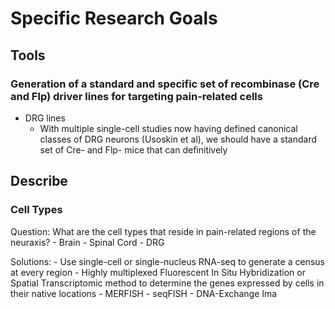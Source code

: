 # Specific Research Goals

## Tools

### Generation of a standard and specific set of recombinase (Cre and Flp) driver lines for targeting pain-related cells
- DRG lines
    - With multiple single-cell studies now having defined canonical classes of DRG neurons (Usoskin et al), we should have a standard set of Cre- and Flp- mice that can definitively 


## Describe

### Cell Types

Question: What are the cell types that reside in pain-related regions of the neuraxis?
	- Brain
	- Spinal Cord
	- DRG
 
 Solutions:
 	- Use single-cell or single-nucleus RNA-seq to generate a census at every region
 	- Highly multiplexed Fluorescent In Situ Hybridization or Spatial Transcriptomic method to determine the genes expressed by cells in their native locations
 	    - MERFISH
 	    - seqFISH
 	    - DNA-Exchange Ima
 





